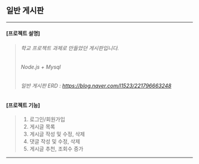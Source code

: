 ## 일반 게시판
---
#### [프로젝트 설명]
> ###### 학교 프로젝트 과제로 만들었던 게시판입니다.
> ###### Node.js + Mysql
> ###### 일반 게시판 ERD : https://blog.naver.com/l1523/221796663248

#### [프로젝트 기능]
> 1. 로그인/회원가입
> 2. 게시글 목록
> 3. 게시글 작성 및 수정, 삭제
> 4. 댓글 작성 및 수정, 삭제
> 5. 게시글 추천, 조회수 증가
---
